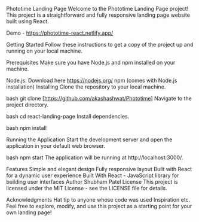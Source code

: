 Phototime Landing Page
Welcome to the Phototime Landing Page project! This project is a straightforward and fully responsive landing page website built using React.

Demo - https://phototime-react.netlify.app/

Getting Started
Follow these instructions to get a copy of the project up and running on your local machine.

Prerequisites
Make sure you have Node.js and npm installed on your machine.

Node.js: Download here https://nodejs.org/
npm (comes with Node.js installation)
Installing
Clone the repository to your local machine.

bash
git clone [https://github.com/akashashwat/Phototime]
Navigate to the project directory.

bash
cd react-landing-page
Install dependencies.

bash
npm install

Running the Application
Start the development server and open the application in your default web browser.

bash
npm start
The application will be running at http://localhost:3000/.

Features
Simple and elegant design
Fully responsive layout
Built with React for a dynamic user experience
Built With
React - JavaScript library for building user interfaces
Author
Shubham Patel
License
This project is licensed under the MIT License - see the LICENSE file for details.

Acknowledgments
Hat tip to anyone whose code was used
Inspiration
etc.
Feel free to explore, modify, and use this project as a starting point for your own landing page!

